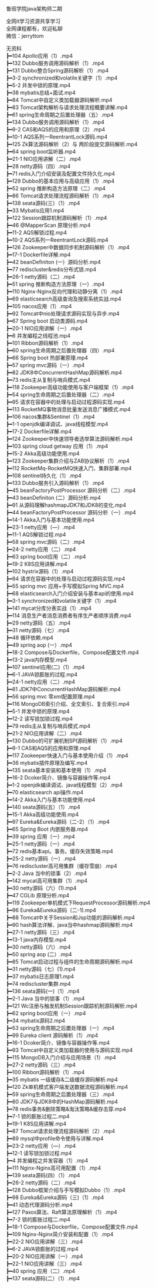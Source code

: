 鲁班学院java架构师二期

全网it学习资源共享学习<br>全网课程都有，欢迎私聊<br>微信：jerryttom<br>

无资料<br> ┣━104 Apollo应用（1）.mp4<br> ┣━132 Dubbo服务调用源码解析（1）.mp4<br> ┣━131 Dubbo整合Spring源码解析（1）.mp4<br> ┣━3-2 synchronized和volatile关键字（1）.mp4<br> ┣━5-2 并发中锁的原理.mp4<br> ┣━38 mybatis总结+面试.mp4<br> ┣━84 Tomcat中自定义类加载器源码解析.mp4<br> ┣━83 Tomcat架构解析与请求处理流程概要讲解.mp4<br> ┣━61 spring生命周期之后置处理器（五）.mp4<br> ┣━134 Dubbo服务调用源码解析（1）.mp4<br> ┣━9-2 CAS和AQS的应用和原理（2）.mp4<br> ┣━10-1 AQS系列一ReentrantLock源码.mp4<br> ┣━125 Zk算法源码解析（2）与 两阶段提交源码解析.mp4<br> ┣━64 spring boot监听器.mp4<br> ┣━21-1 NIO应用讲解（二）.mp4<br> ┣━28 netty源码（四）.mp4<br> ┣━71 redis入门介绍安装及配置文件持久化.mp4<br> ┣━129 Dubbo的基本应用与高级应用（1）.mp4<br> ┣━52 spring 推断构造方法原理（二）.mp4<br> ┣━86 Tomcat请求处理流程源码解析（1）.mp4<br> ┣━138 seata源码(三）（1）.mp4<br> ┣━33 Mybatis应用1.mp4<br> ┣━122 Session跟踪机制源码解析（1）.mp4<br> ┣━46 @MapperScan 原理分析.mp4<br> ┣━11-2 AQS解锁过程.mp4<br> ┣━10-2 AQS系列一ReentrantLock源码.mp4<br> ┣━126 Zookeeper中数据同步机制源码解析（1）.mp4<br> ┣━17-1 Dockerfile详解.mp4<br> ┣━42 beanDefiniton (一）源码分析.mp4<br> ┣━77 rediscluster&amp;redis分布式锁.mp4<br> ┣━26-1 netty源码（二）.mp4<br> ┣━51 spring 推断构造方法原理（一）.mp4<br> ┣━110 Nginx-Nginx反向代理和动静分离（1）.mp4<br> ┣━69 elasticsearch高级查询及搜索系统实战.mp4<br> ┣━105 nacos应用（1）.mp4<br> ┣━92 Tomcat中nio处理请求源码实现与异步.mp4<br> ┣━67 Spring boot 启动类源码.mp4<br> ┣━20-1 NIO应用讲解（一）.mp4<br> ┣━8 并发编程之线程池.mp4<br> ┣━101 Ribbon源码解析（1）.mp4<br> ┣━60 spring生命周期之后置处理器（四）.mp4<br> ┣━66 Spring boot 热部署原理.mp4<br> ┣━57 spring mvc源码（一）.mp4<br> ┣━82 JDK8中ConcurrentHashMap源码解析.mp4<br> ┣━73 redis主从复制与哨兵模式.mp4<br> ┣━118 Zookeeper高级功能使用与客户端框架（1）.mp4<br> ┣━54 spring生命周期之后置处理器（二）.mp4<br> ┣━95 请求在容器中的处理与启动过程源码实现.mp4<br> ┣━113 RocketMQ事物消息批量发送消息广播模式.mp4<br> ┣━106 nacos集群&amp;Sentinel（1）.mp4<br> ┣━1-1 openjdk编译调试、java线程模型.mp4<br> ┣━17-2 Dockerfile详解.mp4<br> ┣━124 Zookeeper中快速领导者选举算法源码解析.mp4<br> ┣━103 spring cloud getway 应用（1）.mp4<br> ┣━15-2 Akka高级功能使用.mp4<br> ┣━123 Zookeeper集群介绍与ZAB协议解析（1）.mp4<br> ┣━112 RocketMq-RocketMQ快速入门、集群部署.mp4<br> ┣━108 sentinel持久化（1）.mp4<br> ┣━133 Dubbo服务引入源码解析（1）.mp4<br> ┣━45 beanFactoryPostProcessor 源码分析（二）.mp4<br> ┣━43 beanDefiniton (二）源码分析.mp4<br> ┣━91 从源码理解hashmapJDK7和JDK8的变化.mp4<br> ┣━44 beanFactoryPostProcessor 源码分析（一）.mp4<br> ┣━14-1 Akka入门与基本功能使用.mp4<br> ┣━23-1 netty应用（—）.mp4<br> ┣━11-1 AQS解锁过程.mp4<br> ┣━58 spring mvc源码（二）.mp4<br> ┣━24-2 netty应用（二）.mp4<br> ┣━63 spring boot应用（二）.mp4<br> ┣━19-2 K8S应用讲解.mp4<br> ┣━102 hystrix源码（1）.mp4<br> ┣━94 请求在容器中的处理与启动过程源码实现.mp4<br> ┣━55 spring mvc 应用+手写模拟Spring MVC.mp4<br> ┣━68 elasticsearch入门介绍安装与基本api的使用.mp4<br> ┣━3-1 synchronized和volatile关键字（1）.mp4<br> ┣━141 mycat分库分表实战（1）.mp4<br> ┣━114 消息生产者消息消费者有序生产者顺序消费.mp4<br> ┣━29 netty源码（五）.mp4<br> ┣━31 netty源码（七）.mp4<br> ┣━48 循环依赖.mp4<br> ┣━49 spring aop (一）.mp4<br> ┣━18-2 Compose与Dockerfile，Compose配置文件.mp4<br> ┣━13-2 java内存模型.mp4<br> ┣━107 sentinel应用(二)（1）.mp4<br> ┣━6-1 JAVA锁膨胀的过程.mp4<br> ┣━24-1 netty应用（二）.mp4<br> ┣━81 JDK7中ConcurrentHashMap源码解析.mp4<br> ┣━56 spring mvc 零xml配置原理.mp4<br> ┣━116 MongoDB索引介绍、全文索引、复合索引.mp4<br> ┣━5-1 并发中锁的原理.mp4<br> ┣━12-2 读写锁加锁过程.mp4<br> ┣━79 redis主从复制与哨兵模式.mp4<br> ┣━21-2 NIO应用讲解（二）.mp4<br> ┣━130 Dubbo的可扩展机制SPI源码解析（1）.mp4<br> ┣━9-1 CAS和AQS的应用和原理.mp4<br> ┣━117 Zookeeper快速入门与基本使用介绍（1）.mp4<br> ┣━36 mybatis插件原理及编写.mp4<br> ┣━135 seata基本安装和基本使用（1）.mp4<br> ┣━16-2 Dcoker简介、镜像与容器操作等.mp4<br> ┣━1-2 openjdk编译调试、java线程模型（2）.mp4<br> ┣━70 elasticsearch api操作.mp4<br> ┣━14-2 Akka入门与基本功能使用.mp4<br> ┣━140 seata源码(五）（1）.mp4<br> ┣━15-1 Akka高级功能使用.mp4<br> ┣━97 Eureka&amp;Eureka源码（二-2）（1）.mp4<br> ┣━65 Spring Boot 内嵌服务器.mp4<br> ┣━39 spring 应用（一）.mp4<br> ┣━25-1 netty源码（一）.mp4<br> ┣━72 redis基本api。事务。缓存失效策略.mp4<br> ┣━25-2 netty源码（一）.mp4<br> ┣━76 rediscluster高可用集群（缓存雪崩）.mp4<br> ┣━2-2 Java 当中的锁事（2）.mp4<br> ┣━142 mycat高可用集群（1）.mp4<br> ┣━30 netty源码（六）(1).mp4<br> ┣━47 CGLib 原理分析.mp4<br> ┣━119 Zookeeper单机模式下RequestProcessor源码解析.mp4<br> ┣━96 Eureka&amp;Eureka源码（二-1).mp4<br> ┣━88 Tomcat中关于Session和Jsp功能的源码解析.mp4<br> ┣━90 hash算法详解、java当中hashmap源码解析.mp4<br> ┣━27-1 netty源码（三）.mp4<br> ┣━13-1 java内存模型.mp4<br> ┣━30 netty源码（六）.mp4<br> ┣━50 spring aop (二）.mp4<br> ┣━85 Tomcat启动过程与组件的生命周期源码解析.mp4<br> ┣━31 netty源码（七）(1).mp4<br> ┣━37 mybatis日志原理1.mp4<br> ┣━74 rediscluster集群.mp4<br> ┣━136 seata源码(一)（1）.mp4<br> ┣━2-1 Java 当中的锁事（1）.mp4<br> ┣━121 Wc注册与触发机制Session跟踪机制源码解析.mp4<br> ┣━62 spring boot应用（一）.mp4<br> ┣━34 mybatis源码2.mp4<br> ┣━53 spring生命周期之后置处理器（一）.mp4<br> ┣━99 Eureka client 源码解析（1）.mp4<br> ┣━16-1 Dcoker简介、镜像与容器操作等.mp4<br> ┣━93 Tomcat中自定义类加载器的使用与源码实现.mp4<br> ┣━115 MongoDB入门介绍与应用场景（1）.mp4<br> ┣━27-2 netty源码（三）.mp4<br> ┣━100 Ribbon源码解析（1）.mp4<br> ┣━35 mybatis 一级缓存&amp;二级缓存源码解析.mp4<br> ┣━120 Zk单机模式客户端发送数据流程源码解析.mp4<br> ┣━59 spring生命周期之后置处理器（三）.mp4<br> ┣━80 JDK7与JDK8中的HashMap源码解析.mp4<br> ┣━78 redis事务&amp;删除策略&amp;淘汰策略&amp;缓存击穿.mp4<br> ┣━7-1 锁的膨胀过程二.mp4<br> ┣━19-1 K8S应用讲解.mp4<br> ┣━87 Tomcat请求处理流程源码解析（2）.mp4<br> ┣━89 mysql中profile命令使用与详解.mp4<br> ┣━23-2 netty应用（—）.mp4<br> ┣━12-1 读写锁加锁过程.mp4<br> ┣━4 并发编程之并发容器（1）.mp4<br> ┣━111 Nginx-Nginx高可用配置（1）.mp4<br> ┣━139 seata源码(四）（1）.mp4<br> ┣━26-2 netty源码（二）.mp4<br> ┣━128 Dubbo框架介绍与手写模拟Dubbo（1）.mp4<br> ┣━98 Eureka&amp;Eureka源码（三)（1）.mp4<br> ┣━41 动态代理源码分析.mp4<br> ┣━127 Paxos算法、Raft算法原理解析（1）.mp4<br> ┣━7-2 锁的膨胀过程二.mp4<br> ┣━18-1 Compose与Dockerfile，Compose配置文件.mp4<br> ┣━109 Nginx-Nginx简介安装和配置（1）.mp4<br> ┣━22-2 NIO应用讲解（三）.mp4<br> ┣━6-2 JAVA锁膨胀的过程.mp4<br> ┣━20-2 NIO应用讲解（一）.mp4<br> ┣━22-1 NIO应用讲解（三）.mp4<br> ┣━40 spring 应用（二）.mp4<br> ┣━137 seata源码(二）（1）.mp4